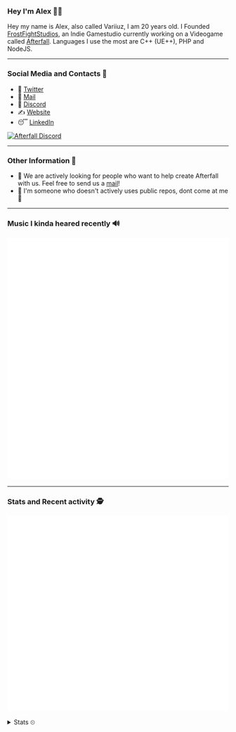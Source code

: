 ### Hey I'm Alex 👋🦊

Hey my name is Alex, also called Variiuz, I am 20 years old. I Founded [FrostFightStudios](https://frostfightstudios.com), an Indie Gamestudio currently working on a Videogame called [Afterfall](https://playafterfall.com). Languages I use the most are C++ (UE++), PHP and NodeJS.

---
### Social Media and Contacts 💎

-  🦔 [Twitter](https://twitter.com/variiuz)
-  🥱 [Mail](mailto:alex@alex-needs.space) 
-  🥞 [Discord](https://dsc.bio/variiuz)
-  ✍ [Website](https://alex-needs.space/)
-  😴 [LinkedIn](https://www.linkedin.com/in/alexander-pahl/)

[![Afterfall Discord](https://img.shields.io/discord/500356704446316567?label=Afterfall&logo=discord&style=for-the-badge)](https://discord.gg/BKG7nFc)

---
### Other Information 🎠
- 🤔 We are actively looking for people who want to help create Afterfall with us. Feel free to send us a [mail](mailto:career@frostfight.com)!
- 🍤 I'm someone who doesn't actively uses public repos, dont come at me 🤴

---
### Music I kinda heared recently 🔊

![](metrics.plugin.musicrecently.svg)

---
### Stats and Recent activity 🕵️‍

  ![](metrics.plugin.recent.svg)
  
<details><summary>Stats ⏲</summary>
   
  ![](metrics.plugin.achievements.svg)

  ![](metrics.plugin.languages.svg)
  
</details>
<!--![Github Stats](https://github-readme-stats.vercel.app/api?username=Variiuz&show_icons=true)-->
